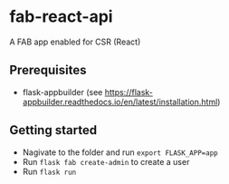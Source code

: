 # fab-react-api

A FAB app enabled for CSR (React)

## Prerequisites
  - flask-appbuilder (see https://flask-appbuilder.readthedocs.io/en/latest/installation.html)

## Getting started
  - Nagivate to the folder and run `export FLASK_APP=app`
  - Run `flask fab create-admin` to create a user
  - Run `flask run`
  
